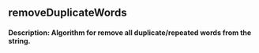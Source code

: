 ## removeDuplicateWords
#### Description: Algorithm for remove all duplicate/repeated words from the string.
